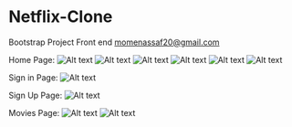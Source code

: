 # Netflix-Clone
Bootstrap Project
Front end 
momenassaf20@gmail.com
 
Home Page: 
![Alt text](<Home Page 1.png>)
![Alt text](Homepage2.png)
![Alt text](Homepage3.png)
![Alt text](<Homepage 4.png>)
![Alt text](<Homepage 5.png>)
![Alt text](<homepage 6.png>)

Sign in Page:
![Alt text](<signin page.png>)

Sign Up Page:
![Alt text](<signup page.png>)

Movies Page:
![Alt text](<movies page 1.png>)
![Alt text](<movie page 2.png>)
